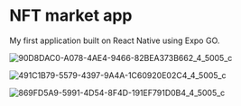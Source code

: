# NFT market app

My first application built on React Native using Expo GO.


![90D8DAC0-A078-4AE4-9466-82BEA373B662_4_5005_c](https://github.com/Bullko/NFT_market_app/assets/113376141/a723b6a8-f54a-40df-b784-2b29ec67fd1a)

![491C1B79-5579-4397-9A4A-1C60920E02C4_4_5005_c](https://github.com/Bullko/NFT_market_app/assets/113376141/8520e0fe-4700-41b7-9e01-bf35bcd7314c)

![869FD5A9-5991-4D54-8F4D-191EF791D0B4_4_5005_c](https://github.com/Bullko/NFT_market_app/assets/113376141/2ed90d01-54b2-4ec9-9741-029c12fbb7ab)
